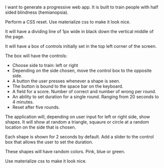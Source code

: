 I want to generate a progressive web app. It is built to train people with half sided blindness (hemianopsia).

Perform a CSS reset. Use materialize css to make it look nice.


It will have a dividing line of 1px wide in black down the vertical middle of the page.


It will have a box of controls initially set in the top left corner of the screen.

The box will have the controls:

- Choose side to train: left or right
- Depending on the side chosen, move the control box to the opposite side.
- A button the user presses whenever a shape is seen.
- The button is bound to the space bar on the keyboard.
- A field for a score. Number of correct and number of wrong per round.
- An ability to set duration for a single round. Ranging from 20 seconds to 4 minutes.
- Reset after five rounds.

The application will, depending on user input for left or right side, show shapes. It will show at random a triangle, squaure or circle at a random location on the side that is chosen. 

Each shape is shown for 2 seconds by default. 
Add a slider to the control box that allows the user to set the duration.

These shapes will have random colors. Pink, blue or green.

Use materialize css to make it look nice.